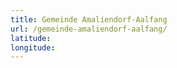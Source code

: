 ```yaml
---
title: Gemeinde Amaliendorf-Aalfang
url: /gemeinde-amaliendorf-aalfang/
latitude: 
longitude: 
---
```

